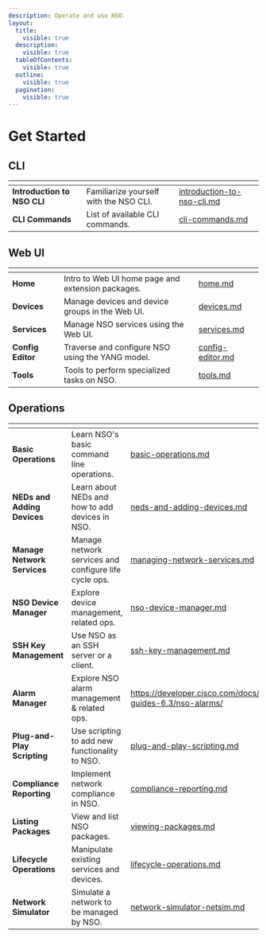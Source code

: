 ```yaml
---
description: Operate and use NSO.
layout:
  title:
    visible: true
  description:
    visible: true
  tableOfContents:
    visible: true
  outline:
    visible: true
  pagination:
    visible: true
---
```


# Get Started

## CLI

<table data-view="cards"><thead><tr><th></th><th></th><th data-hidden data-card-target data-type="content-ref"></th></tr></thead><tbody><tr><td><strong>Introduction to NSO CLI</strong></td><td>Familiarize yourself with the NSO CLI.</td><td><a href="cli/introduction-to-nso-cli.md">introduction-to-nso-cli.md</a></td></tr><tr><td><strong>CLI Commands</strong></td><td>List of available CLI commands. </td><td><a href="cli/cli-commands.md">cli-commands.md</a></td></tr></tbody></table>

## Web UI

<table data-view="cards"><thead><tr><th></th><th></th><th data-hidden data-card-target data-type="content-ref"></th></tr></thead><tbody><tr><td><strong>Home</strong></td><td>Intro to Web UI home page and extension packages.</td><td><a href="webui/home.md">home.md</a></td></tr><tr><td><strong>Devices</strong></td><td>Manage devices and device groups in the Web UI.</td><td><a href="webui/devices.md">devices.md</a></td></tr><tr><td><strong>Services</strong></td><td>Manage NSO services using the Web UI.</td><td><a href="webui/services.md">services.md</a></td></tr><tr><td><strong>Config Editor</strong></td><td>Traverse and configure NSO using the YANG model.</td><td><a href="webui/config-editor.md">config-editor.md</a></td></tr><tr><td><strong>Tools</strong></td><td>Tools to perform specialized tasks on NSO.</td><td><a href="webui/tools.md">tools.md</a></td></tr></tbody></table>

## Operations

<table data-view="cards" data-full-width="false"><thead><tr><th></th><th></th><th data-hidden data-card-target data-type="content-ref"></th></tr></thead><tbody><tr><td><strong>Basic Operations</strong></td><td>Learn NSO's basic command line operations.</td><td><a href="ops/basic-operations.md">basic-operations.md</a></td></tr><tr><td><strong>NEDs and Adding Devices</strong></td><td>Learn about NEDs and how to add devices in NSO.</td><td><a href="ops/neds-and-adding-devices.md">neds-and-adding-devices.md</a></td></tr><tr><td><strong>Manage Network Services</strong></td><td>Manage network services and configure life cycle ops.</td><td><a href="ops/managing-network-services.md">managing-network-services.md</a></td></tr><tr><td><strong>NSO Device Manager</strong></td><td>Explore device management, related ops.</td><td><a href="ops/nso-device-manager.md">nso-device-manager.md</a></td></tr><tr><td><strong>SSH Key Management</strong></td><td>Use NSO as an SSH server or a client.</td><td><a href="ops/ssh-key-management.md">ssh-key-management.md</a></td></tr><tr><td><strong>Alarm Manager</strong></td><td>Explore NSO alarm management &#x26; related ops.</td><td><a href="https://developer.cisco.com/docs/nso-guides-6.3/nso-alarms/">https://developer.cisco.com/docs/nso-guides-6.3/nso-alarms/</a></td></tr><tr><td><strong>Plug-and-Play Scripting</strong></td><td>Use scripting to add new functionality to NSO.</td><td><a href="ops/plug-and-play-scripting.md">plug-and-play-scripting.md</a></td></tr><tr><td><strong>Compliance Reporting</strong></td><td>Implement network compliance in NSO.</td><td><a href="ops/compliance-reporting.md">compliance-reporting.md</a></td></tr><tr><td><strong>Listing Packages</strong></td><td>View and list NSO packages.</td><td><a href="ops/viewing-packages.md">viewing-packages.md</a></td></tr><tr><td><strong>Lifecycle Operations</strong></td><td>Manipulate existing services and devices.</td><td><a href="ops/lifecycle-operations.md">lifecycle-operations.md</a></td></tr><tr><td><strong>Network Simulator</strong></td><td>Simulate a network to be managed by NSO.</td><td><a href="ops/network-simulator-netsim.md">network-simulator-netsim.md</a></td></tr></tbody></table>

##
